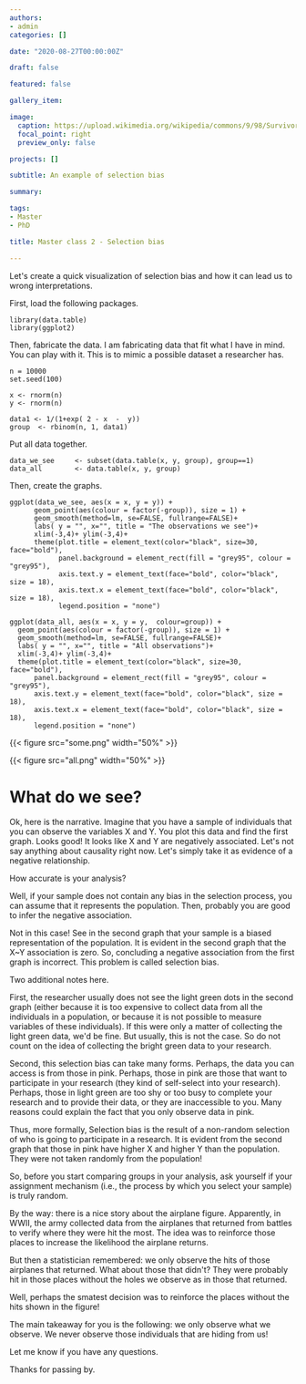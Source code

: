 ```yaml
---
authors:
- admin
categories: []

date: "2020-08-27T00:00:00Z"

draft: false

featured: false

gallery_item:

image:
  caption: https://upload.wikimedia.org/wikipedia/commons/9/98/Survivorship-bias.png
  focal_point: right
  preview_only: false

projects: []

subtitle: An example of selection bias

summary: 

tags:
- Master
- PhD

title: Master class 2 - Selection bias

---
```


Let's create a quick visualization of selection bias and how it can lead us to wrong interpretations.

First, load the following packages.

    library(data.table)
    library(ggplot2)

Then, fabricate the data. I am fabricating data that fit what I have in mind. You can play with it. This is to mimic a possible dataset a researcher has.     

    n = 10000
    set.seed(100)
    
    x <- rnorm(n)
    y <- rnorm(n)

    data1 <- 1/(1+exp( 2 - x  -  y))
    group  <- rbinom(n, 1, data1)


Put all data together.

    data_we_see     <- subset(data.table(x, y, group), group==1)
    data_all        <- data.table(x, y, group)


Then, create the graphs.

    ggplot(data_we_see, aes(x = x, y = y)) + 
          geom_point(aes(colour = factor(-group)), size = 1) +
          geom_smooth(method=lm, se=FALSE, fullrange=FALSE)+
          labs( y = "", x="", title = "The observations we see")+
          xlim(-3,4)+ ylim(-3,4)+ 
          theme(plot.title = element_text(color="black", size=30, face="bold"),
                panel.background = element_rect(fill = "grey95", colour = "grey95"),
                axis.text.y = element_text(face="bold", color="black", size = 18),
                axis.text.x = element_text(face="bold", color="black", size = 18),
                legend.position = "none")
                
    ggplot(data_all, aes(x = x, y = y,  colour=group)) + 
      geom_point(aes(colour = factor(-group)), size = 1) +
      geom_smooth(method=lm, se=FALSE, fullrange=FALSE)+
      labs( y = "", x="", title = "All observations")+
      xlim(-3,4)+ ylim(-3,4)+ 
      theme(plot.title = element_text(color="black", size=30, face="bold"),
          panel.background = element_rect(fill = "grey95", colour = "grey95"),
          axis.text.y = element_text(face="bold", color="black", size = 18),
          axis.text.x = element_text(face="bold", color="black", size = 18),
          legend.position = "none")


{{< figure src="some.png" width="50%" >}}

{{< figure src="all.png" width="50%" >}}




# What do we see?       

Ok, here is the narrative. Imagine that you have a sample of individuals that you can observe the variables X and Y. You plot this data and find the first graph. Looks good! It looks like X and Y are negatively associated. Let's not say anything about causality right now. Let's simply take it as evidence of a negative relationship.

How accurate is your analysis?

Well, if your sample does not contain any bias in the selection process, you can assume that it represents the population. Then, probably you are good to infer the negative association.

Not in this case! See in the second graph that your sample is a biased representation of the population. It is evident in the second graph that the X~Y association is zero. So, concluding a negative association from the first graph is incorrect. This problem is called selection bias.

Two additional notes here. 

First, the researcher usually does not see the light green dots in the second graph (either because it is too expensive to collect data from all the individuals in a population, or because it is not possible to measure variables of these individuals). If this were only a matter of collecting the light green data, we'd be fine. But usually, this is not the case. So do not count on the idea of collecting the bright green data to your research.

Second, this selection bias can take many forms. Perhaps, the data you can access is from those in pink. Perhaps, those in pink are those that want to participate in your research (they kind of self-select into your research). Perhaps, those in light green are too shy or too busy to complete your research and to provide their data, or they are inaccessible to you. Many reasons could explain the fact that you only observe data in pink. 

Thus, more formally, Selection bias is the result of a non-random selection of who is going to participate in a research. It is evident from the second graph that those in pink have higher X and higher Y than the population. They were not taken randomly from the population!

So, before you start comparing groups in your analysis, ask yourself if your assignment mechanism (i.e., the process by which you select your sample) is truly random. 

By the way: there is a nice story about the airplane figure. Apparently, in WWII, the army collected data from the airplanes that returned from battles to verify where they were hit the most. The idea was to reinforce those places to increase the likelihood the airplane returns.

But then a statistician remembered: we only observe the hits of those airplanes that returned. What about those that didn't? They were probably hit in those places without the holes we observe as in those that returned.

Well, perhaps the smatest decision was to reinforce the places without the hits shown in the figure!

The main takeaway for you is the following: we only observe what we observe. We never observe those individuals that are hiding from us! 

Let me know if you have any questions.

Thanks for passing by.

